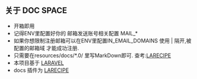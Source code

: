
## 关于 DOC SPACE

- 开箱即用
- 记得ENV里配置好你的 邮箱发送账号相关配置 MAIL_*
- 如果你想限制注册邮箱可以在ENV里配置IN_EMAIL_DOMAINS 使用 | 隔开,被配置的邮箱域 才能成功注册.
- 只需要在resources/docs/*.0/ 里写MarkDown即可. 查考:[LARECIPE](https://larecipe.binarytorch.com.my/docs/1.0/overview)
- 本项目基于 [LARAVEL](https://laravel.com/) 
- docs 插件为 [LARECIPE](https://larecipe.binarytorch.com.my/docs/1.0/overview)